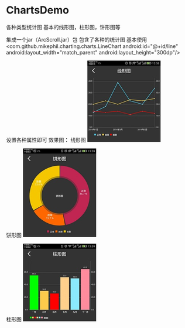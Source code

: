 # ChartsDemo
各种类型统计图 基本的线形图，柱形图，饼形图等

集成一个jar（ArcScroll.jar）包 包含了各种的统计图
基本使用
  <com.github.mikephil.charting.charts.LineChart
        android:id="@+id/line"
        android:layout_width="match_parent"
        android:layout_height="300dp"/>
       
设置各种属性即可
效果图：
线形图
![image](https://github.com/m15115021148/ChartsDemo/blob/master/img/line.jpeg)

饼形图
![image](https://github.com/m15115021148/ChartsDemo/blob/master/img/pie.jpeg)

柱形图
![image](https://github.com/m15115021148/ChartsDemo/blob/master/img/bar.jpeg)
